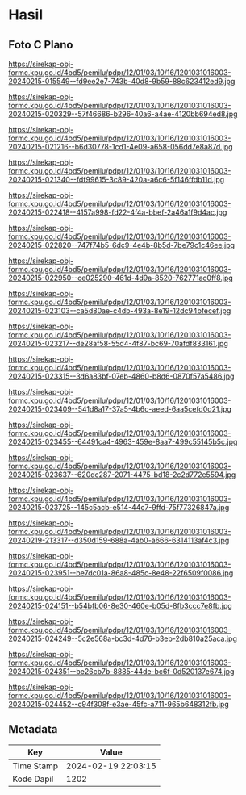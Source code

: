 # Hasil

## Foto C Plano

https://sirekap-obj-formc.kpu.go.id/4bd5/pemilu/pdpr/12/01/03/10/16/1201031016003-20240215-015549--fd9ee2e7-743b-40d8-9b59-88c623412ed9.jpg

https://sirekap-obj-formc.kpu.go.id/4bd5/pemilu/pdpr/12/01/03/10/16/1201031016003-20240215-020329--57f46686-b296-40a6-a4ae-4120bb694ed8.jpg

https://sirekap-obj-formc.kpu.go.id/4bd5/pemilu/pdpr/12/01/03/10/16/1201031016003-20240215-021216--b6d30778-1cd1-4e09-a658-056dd7e8a87d.jpg

https://sirekap-obj-formc.kpu.go.id/4bd5/pemilu/pdpr/12/01/03/10/16/1201031016003-20240215-021340--fdf99615-3c89-420a-a6c6-5f146ffdb11d.jpg

https://sirekap-obj-formc.kpu.go.id/4bd5/pemilu/pdpr/12/01/03/10/16/1201031016003-20240215-022418--4157a998-fd22-4f4a-bbef-2a46a1f9d4ac.jpg

https://sirekap-obj-formc.kpu.go.id/4bd5/pemilu/pdpr/12/01/03/10/16/1201031016003-20240215-022820--747f74b5-6dc9-4e4b-8b5d-7be79c1c46ee.jpg

https://sirekap-obj-formc.kpu.go.id/4bd5/pemilu/pdpr/12/01/03/10/16/1201031016003-20240215-022950--ce025290-461d-4d9a-8520-762771ac0ff8.jpg

https://sirekap-obj-formc.kpu.go.id/4bd5/pemilu/pdpr/12/01/03/10/16/1201031016003-20240215-023103--ca5d80ae-c4db-493a-8e19-12dc94bfecef.jpg

https://sirekap-obj-formc.kpu.go.id/4bd5/pemilu/pdpr/12/01/03/10/16/1201031016003-20240215-023217--de28af58-55d4-4f87-bc69-70afdf833161.jpg

https://sirekap-obj-formc.kpu.go.id/4bd5/pemilu/pdpr/12/01/03/10/16/1201031016003-20240215-023315--3d6a83bf-07eb-4860-b8d6-0870f57a5486.jpg

https://sirekap-obj-formc.kpu.go.id/4bd5/pemilu/pdpr/12/01/03/10/16/1201031016003-20240215-023409--541d8a17-37a5-4b6c-aeed-6aa5cefd0d21.jpg

https://sirekap-obj-formc.kpu.go.id/4bd5/pemilu/pdpr/12/01/03/10/16/1201031016003-20240215-023455--64491ca4-4963-459e-8aa7-499c55145b5c.jpg

https://sirekap-obj-formc.kpu.go.id/4bd5/pemilu/pdpr/12/01/03/10/16/1201031016003-20240215-023637--620dc287-2071-4475-bd18-2c2d772e5594.jpg

https://sirekap-obj-formc.kpu.go.id/4bd5/pemilu/pdpr/12/01/03/10/16/1201031016003-20240215-023725--145c5acb-e514-44c7-9ffd-75f77326847a.jpg

https://sirekap-obj-formc.kpu.go.id/4bd5/pemilu/pdpr/12/01/03/10/16/1201031016003-20240219-213317--d350d159-688a-4ab0-a666-6314113af4c3.jpg

https://sirekap-obj-formc.kpu.go.id/4bd5/pemilu/pdpr/12/01/03/10/16/1201031016003-20240215-023951--be7dc01a-86a8-485c-8e48-22f6509f0086.jpg

https://sirekap-obj-formc.kpu.go.id/4bd5/pemilu/pdpr/12/01/03/10/16/1201031016003-20240215-024151--b54bfb06-8e30-460e-b05d-8fb3ccc7e8fb.jpg

https://sirekap-obj-formc.kpu.go.id/4bd5/pemilu/pdpr/12/01/03/10/16/1201031016003-20240215-024249--5c2e568a-bc3d-4d76-b3eb-2db810a25aca.jpg

https://sirekap-obj-formc.kpu.go.id/4bd5/pemilu/pdpr/12/01/03/10/16/1201031016003-20240215-024351--be26cb7b-8885-44de-bc6f-0d520137e674.jpg

https://sirekap-obj-formc.kpu.go.id/4bd5/pemilu/pdpr/12/01/03/10/16/1201031016003-20240215-024452--c94f308f-e3ae-45fc-a711-965b648312fb.jpg


## Metadata

| Key        | Value               |
| ---------- | ------------------- |
| Time Stamp | 2024-02-19 22:03:15 |
| Kode Dapil | 1202                |



